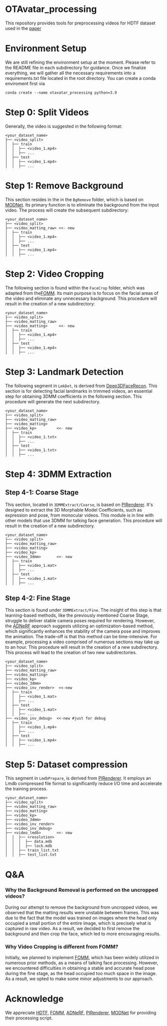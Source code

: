 # OTAvatar_processing
This repository provides tools for preprocessing videos for HDTF dataset used in the [paper](https://github.com/theEricMa/OTAvatar)

# Environment Setup
We are still refining the environment setup at the moment. Please refer to the README file in each subdirectory for guidance. Once we finalize everything, we will gather all the necessary requirements into a requirements.txt file located in the root directory. You can create a conda enviroment first via
```
conda create --name otavatar_processing python=3.9
```
# Step 0: Split Videos
Generally, the video is suggested in the following format: 
```
<your_dataset_name>
├── <video_split>
│  ├── train
│  │  ├── <video_1.mp4>
│  │  ├── ...
│  ├── test
│  │  ├── <video_1.mp4>
│  │  ├── ...
```

# Step 1: Remove Background
This section resides in the in the `BgRemove` folder, which is based on [MODNet](https://github.com/ZHKKKe/MODNet). Its primary function is to eliminate the background from the input video. The process will create the subsequent subdirectory:
```
<your_dataset_name>
├── <video_split>
├── <video_matting_raw> <<- new
│  ├── train
│  │  ├── <video_1.mp4>
│  │  ├── ...
│  ├── test
│  │  ├── <video_1.mp4>
│  │  ├── ...
```

# Step 2: Video Cropping
The following section is found within the `FaceCrop` folder, which was adapted from the[FOMM](https://github.com/AliaksandrSiarohin/video-preprocessing). Its main purpose is to focus on the facial areas of the video and eliminate any unnecessary background. This procedure will result in the creation of a new subdirectory:
```
<your_dataset_name>
├── <video_split>
├── <video_matting_raw>
├── <video_matting>     <<- new
│  ├── train
│  │  ├── <video_1.mp4>
│  │  ├── ...
│  ├── test
│  │  ├── <video_1.mp4>
│  │  ├── ...
```

# Step 3: Landmark Detection
The following segment in `LmkDet`, is derived from [Deep3DFaceRecon](https://github.com/sicxu/Deep3DFaceRecon_pytorch). This section is for detecting facial landmarks in trimmed videos, an essential step for obtaining 3DMM coefficients in the following section. This procedure will generate the next subdirectory.
```
<your_dataset_name>
├── <video_split>
├── <video_matting_raw>
├── <video_matting>
├── <video_kp>         <<- new
│  ├── train
│  │  ├── <video_1.txt>
│  │  ├── ...
│  ├── test
│  │  ├── <video_1.txt>
│  │  ├── ...
```

# Step 4: 3DMM Extraction
## Step 4-1: Coarse Stage
This section, located in `3DMMExtract/Coarse`, is based on [PIRenderer](https://github.com/RenYurui/PIRender). It's designed to extract the 3D Morphable Model Coefficients, such as expression and pose, from monocular videos. This module is in line with other models that use 3DMM for talking face generation. This procedure will result in the creation of a new subdirectory.
```
<your_dataset_name>
├── <video_split>
├── <video_matting_raw>
├── <video_matting>
├── <video_kp>
├── <video_3dmm>       <<- new
│  ├── train
│  │  ├── <video_1.mat>
│  │  ├── ...
│  ├── test
│  │  ├── <video_1.mat>
│  │  ├── ...
```

## Step 4-2: Fine Stage
This section is found under  `3DMMExtract/Fine`. The insight of this step is that learning-based methods, like the previously mentioned Coarse Stage, struggle to deliver stable camera poses required for rendering. However, the [ADNeRF](https://github.com/YudongGuo/AD-NeRF) approach suggests utilizing an optimization-based method, which significantly enhances the stability of the camera pose and improves the animation. The trade-off is that this method can be time-intensive. For example, processing a video comprised of numerous sections may take up to an hour. This procedure will result in the creation of a new subdirectory. This process will lead to the creation of two new subdirectories.
```
<your_dataset_name>
├── <video_split>
├── <video_matting_raw>
├── <video_matting>
├── <video_kp>
├── <video_3dmm>
├── <video_inv_render>  <<-new
│  ├── train
│  │  ├── <video_1.mat>
│  │  ├── ...
│  ├── test
│  │  ├── <video_1.mat>
│  │  ├── ...
├── <video_inv_debug>  <<-new #just for debug
│  ├── train
│  │  ├── <video_1.mp4>
│  │  ├── ...
│  ├── test
│  │  ├── <video_1.mp4>
│  │  ├── ...
```

# Step 5: Dataset compression
This segment in `LmdbPrepare`, is derived from [PIRenderer](https://github.com/RenYurui/PIRender). It employs an Lmdb compressed file format to significantly reduce I/O time and accelerate the training process.
```
<your_dataset_name>
├── <video_split>
├── <video_matting_raw>
├── <video_matting>
├── <video_kp>
├── <video_3dmm>
├── <video_inv_render>
├── <video_inv_debug>
├── <video_lmdb>       <<- new
│  │  ├── <resolution>
│  │  │  ├── data.mdb
│  │  │  ├── lock.mdb
│  │  ├── train_list.txt
│  │  ├── test_list.txt
```

# Q&A
### Why the Background Removal is performed on the uncropped videos?
During our attempt to remove the background from uncropped videos, we observed that the matting results were unstable between frames. This was due to the fact that the model was trained on images where the head only occupied a small portion of the entire image, which is precisely what is captured in raw video. As a result, we decided to first remove the background and then crop the face, which led to more encouraging results.

### Why Video Cropping is different from FOMM?
Initially, we planned to implement [FOMM](https://github.com/AliaksandrSiarohin/video-preprocessing), which has been widely utilized in numerous prior methods, as a means of talking face processing. However, we encountered difficulties in obtaining a stable and accurate head pose during the fine stage, as the head occupied too much space in the image. As a result, we opted to make some minor adjustments to our approach.

# Acknowledge
We appreciate [HDTF](https://github.com/MRzzm/HDTF), [FOMM](https://github.com/AliaksandrSiarohin/video-preprocessing), [ADNeRF](https://github.com/YudongGuo/AD-NeRF), [PIRenderer](https://github.com/RenYurui/PIRender), [MODNet](https://github.com/ZHKKKe/MODNet) for providing their processing script.
